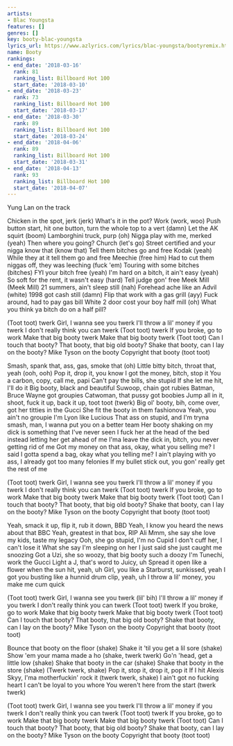 ```yaml
---
artists:
- Blac Youngsta
features: []
genres: []
key: booty-blac-youngsta
lyrics_url: https://www.azlyrics.com/lyrics/blac-youngsta/bootyremix.html
name: Booty
rankings:
- end_date: '2018-03-16'
  rank: 81
  ranking_list: Billboard Hot 100
  start_date: '2018-03-10'
- end_date: '2018-03-23'
  rank: 73
  ranking_list: Billboard Hot 100
  start_date: '2018-03-17'
- end_date: '2018-03-30'
  rank: 89
  ranking_list: Billboard Hot 100
  start_date: '2018-03-24'
- end_date: '2018-04-06'
  rank: 89
  ranking_list: Billboard Hot 100
  start_date: '2018-03-31'
- end_date: '2018-04-13'
  rank: 93
  ranking_list: Billboard Hot 100
  start_date: '2018-04-07'
---
```


Yung Lan on the track


Chicken in the spot, jerk (jerk)
What's it in the pot? Work (work, woo)
Push button start, hit one button, turn the whole top to a vert (damn)
Let the AK squirt (boom)
Lamborghini truck, purp (oh)
Nigga play with me, merked (yeah)
Then where you going? Church (let's go)
Street certified and your nigga know that (know that)
Tell them bitches go and free Kodak (yeah)
While they at it tell them go and free Meechie (free him)
Had to cut them niggas off, they was leeching (fuck 'em)
Touring with some bitches (bitches)
FYI your bitch free (yeah)
I'm hard on a bitch, it ain't easy (yeah)
So soft for the rent, it wasn't easy (hard)
Tell judge gon' free Meek Mill (Meek Mill)
21 summers, ain't sleep still (nah)
Forehead ache like an Advil (white)
1998 got cash still (damn)
Flip that work with a gas grill (ayy)
Fuck around, had to pay gas bill
White 2 door cost your boy half mill (oh)
What you think ya bitch do on a half pill?


(Toot toot) twerk
Girl, I wanna see you twerk
I'll throw a lil' money if you twerk
I don't really think you can twerk
(Toot toot) twerk
If you broke, go to work
Make that big booty twerk
Make that big booty twerk
(Toot toot)
Can I touch that booty?
That booty, that big old booty?
Shake that booty, can I lay on the booty?
Mike Tyson on the booty
Copyright that booty (toot toot)


Smash, spank that, ass, gas, smoke that (oh)
Little bitty bitch, throat that, yeah (ooh, ooh)
Pop it, drop it, you know I got the money, bitch, stop it
You a carbon, copy, call me, papi
Can't pay the bills, she stupid
If she let me hit, I'll do it
Big booty, black and beautiful
Suwoop, chain got rubies
Batman, Bruce Wayne got groupies
Catwoman, that pussy got boobies
Jump all in it, shoot, fuck it up, back it up, toot toot (twerk)
Big ol' booty, bih, come over, got her titties in the Gucci
She fit the booty in them fashionova
Yeah, you ain't no groupie
I'm Lyon like Lucious
That ass on stupid, and I'm tryna smash, man, 
I wanna put you on a better team
Her booty shaking on my dick is something that I've never seen
I fuck her at the head of the bed instead letting her get ahead of me
I'ma leave the dick in, bitch, you never getting rid of me
Got my money on that ass, okay, what you selling me?
I said I gotta spend a bag, okay what you telling me?
I ain't playing with yo ass, I already got too many felonies
If my bullet stick out, you gon' really get the rest of me


(Toot toot) twerk
Girl, I wanna see you twerk
I'll throw a lil' money if you twerk
I don't really think you can twerk
(Toot toot) twerk
If you broke, go to work
Make that big booty twerk
Make that big booty twerk
(Toot toot)
Can I touch that booty?
That booty, that big old booty?
Shake that booty, can I lay on the booty?
Mike Tyson on the booty
Copyright that booty (toot toot)


Yeah, smack it up, flip it, rub it down, BBD
Yeah, I know you heard the news about that BBC
Yeah, greatest in that box, RIP Ali
Mmm, she say she love my kids, taste my legacy
Ooh, she go stupid, I'm no Cupid
I don't cuff her, I can't lose it
What she say I'm sleeping on her
I just said she just caught me snoozing
Got a Uzi, she so woozy, that big booty such a doozy
I'm Tunechi, work the Gucci
Light a J, that's word to Juicy, uh
Spread it open like a flower when the sun hit, yeah, uh
Girl, you like a Starburst, sunkissed, yeah
I got you busting like a hunnid drum clip, yeah, uh
I throw a lil' money, you make me cum quick


(Toot toot) twerk
Girl, I wanna see you twerk (lil' bih)
I'll throw a lil' money if you twerk
I don't really think you can twerk
(Toot toot) twerk
If you broke, go to work
Make that big booty twerk
Make that big booty twerk
(Toot toot)
Can I touch that booty?
That booty, that big old booty?
Shake that booty, can I lay on the booty?
Mike Tyson on the booty
Copyright that booty (toot toot)

Bounce that booty on the floor (shake)
Shake it 'til you get a lil sore (shake)
Show 'em your mama made a ho (shake, twerk twerk)
Go'n 'head, get a little low (shake)
Shake that booty in the car (shake)
Shake that booty in the store (shake)
(Twerk twerk, shake)
Pop it, stop it, drop it, pop it
If I hit Alexis Skyy, I'ma motherfuckin' rock it (twerk twerk, shake)
I ain't got no fucking heart
I can't be loyal to you whore
You weren't here from the start (twerk twerk)

(Toot toot) twerk
Girl, I wanna see you twerk
I'll throw a lil' money if you twerk
I don't really think you can twerk
(Toot toot) twerk
If you broke, go to work
Make that big booty twerk
Make that big booty twerk
(Toot toot)
Can I touch that booty?
That booty, that big old booty?
Shake that booty, can I lay on the booty?
Mike Tyson on the booty
Copyright that booty (toot toot)



